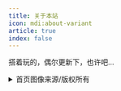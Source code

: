 ```yaml
---
title: 关于本站
icon: mdi:about-variant
article: true
index: false
---
```


搭着玩的，偶尔更新下，也许吧...
<!-- more -->
<details>
  <summary>首页图像来源/版权所有</summary>
  <pre>
    1. mihoyo
    2. valorant
  </pre>
</details>

